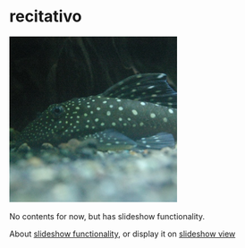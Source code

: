 recitativo
==========

![](img/moon_light_blue_fin_prof.JPG)

No contents for now, but has slideshow functionality.

About [slideshow functionality](slides.md), or display it on [slideshow view](slideshow.html?md=slides.md&title=Slides&theme=beige)
